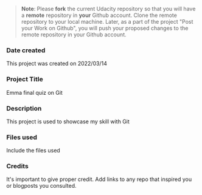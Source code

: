 >**Note**: Please **fork** the current Udacity repository so that you will have a **remote** repository in **your** Github account. Clone the remote repository to your local machine. Later, as a part of the project "Post your Work on Github", you will push your proposed changes to the remote repository in your Github account.

### Date created
This project was created on 2022/03/14

### Project Title
Emma final quiz on Git

### Description
This project is used to showcase my skill with Git

### Files used
Include the files used

### Credits
It's important to give proper credit. Add links to any repo that inspired you or blogposts you consulted.
